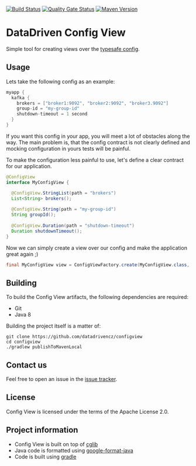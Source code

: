 [![Build Status](https://travis-ci.com/datadrivencz/config-view.svg?branch=master)](https://travis-ci.com/github/datadrivencz/config-view)
[![Quality Gate Status](https://sonarcloud.io/api/project_badges/measure?project=datadrivencz_config-view&metric=alert_status)](https://sonarcloud.io/dashboard?id=datadrivencz_config-view)
[![Maven Version](https://maven-badges.herokuapp.com/maven-central/cz.datadriven.utils/config-view/badge.svg)](https://search.maven.org/search?q=g:cz.datadriven.utils&a=config-view")

# DataDriven Config View

Simple tool for creating views over the [typesafe config](https://github.com/lightbend/config).

## Usage

Lets take the following config as an example:

```java
myapp {
  kafka {
    brokers = ["broker1:9092", "broker2:9092", "broker3.9092"]
    group-id = "my-group-id"
    shutdown-timeout = 1 second
  }
}
```

If you want this config in your app, you will meet a lot of obstacles along the way. The main
problem is, that the config contract is not clearly defined and mocking configuration in yours tests
will be painful.

To make the configuration less painful to use, let's define a clear contract for our application.

```java
@ConfigView
interface MyConfigView {

  @ConfigView.StringList(path = "brokers")
  List<String> brokers();
  
  @ConfigView.String(path = "my-group-id")
  String groupId();
  
  @ConfigView.Duration(path = "shutdown-timeout")
  Duration shutdownTimeout();
}
```

Now we can simply create a view over our config and make the application great again ;)

```java
final MyConfigView view = ConfigViewFactory.create(MyConfigView.class, config, "myapp.kafka");
```

## Building

To build the Config View artifacts, the following dependencies are required:
- Git
- Java 8

Building the project itself is a matter of:

```
git clone https://github.com/datadrivencz/configview
cd configview
./gradlew publishToMavenLocal
```

## Contact us

Feel free to open an issue in the [issue tracker](https://github.com/datadrivencz/configview/issues).

## License

Config View is licensed under the terms of the Apache License 2.0.

## Project information
- Config View is built on top of [cglib](https://github.com/cglib/cglib)
- Java code is formatted using [google-format-java](https://github.com/google/google-java-format)
- Code is built using [gradle](https://gradle.org/)
